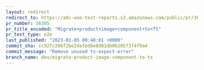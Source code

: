 ```yaml
---
layout: redirect
redirect_to: https://a8c-woo-test-reports.s3.amazonaws.com/public/pr/36305/e2e/index.html
pr_number: 36305
pr_title_encoded: "Migrate+product+image+component+to+TS"
pr_test_type: e2e
last_published: "2023-01-05 00:48:01 +0000"
commit_sha: cc92fc206f2be2dafed6e8d81db0b20573f4f9a4
commit_message: "Remove unused ts-expect-error"
branch_name: dev/migrate-product-image-component-to-ts
---
```


